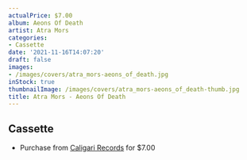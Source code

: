 ```yaml
---
actualPrice: $7.00
album: Aeons Of Death
artist: Atra Mors
categories:
- Cassette
date: '2021-11-16T14:07:20'
draft: false
images:
- /images/covers/atra_mors-aeons_of_death.jpg
inStock: true
thumbnailImage: /images/covers/atra_mors-aeons_of_death-thumb.jpg
title: Atra Mors - Aeons Of Death
---
```


## Cassette
* Purchase from [Caligari Records](https://caligarirecords.storenvy.com/products/26450115-atra-mors-aeons-of-death) for $7.00
